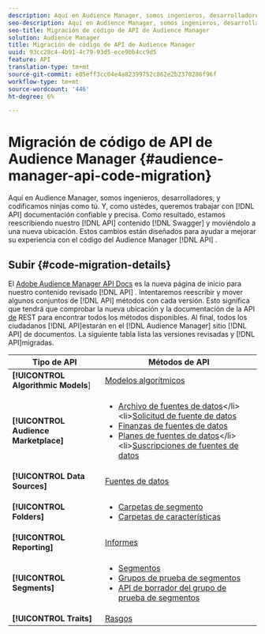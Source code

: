 ```yaml
---
description: Aquí en Audience Manager, somos ingenieros, desarrolladores, y codificamos ninjas como tú. Y, como usted, queremos trabajar con documentación de API confiable y precisa. Como resultado, estamos reescribiendo el contenido de nuestra API en Swagger y moviéndolo a una nueva ubicación. Estos cambios están diseñados para ayudar a mejorar su experiencia con el código de API de Audience Manager.
seo-description: Aquí en Audience Manager, somos ingenieros, desarrolladores, y codificamos ninjas como tú. Y, como usted, queremos trabajar con documentación de API confiable y precisa. Como resultado, estamos reescribiendo el contenido de nuestra API en Swagger y moviéndolo a una nueva ubicación. Estos cambios están diseñados para ayudar a mejorar su experiencia con el código de API de Audience Manager.
seo-title: Migración de código de API de Audience Manager
solution: Audience Manager
title: Migración de código de API de Audience Manager
uuid: 93cc28c4-4b91-4c79-93d5-ece9bb4cc9d5
feature: API
translation-type: tm+mt
source-git-commit: e05eff3cc04e4a82399752c862e2b2370286f96f
workflow-type: tm+mt
source-wordcount: '446'
ht-degree: 6%

---
```



# Migración de código de API de Audience Manager {#audience-manager-api-code-migration}

Aquí en Audience Manager, somos ingenieros, desarrolladores, y codificamos ninjas como tú. Y, como ustedes, queremos trabajar con [!DNL API] documentación confiable y precisa. Como resultado, estamos reescribiendo nuestro [!DNL API] contenido [!DNL Swagger] y moviéndolo a una nueva ubicación. Estos cambios están diseñados para ayudar a mejorar su experiencia con el código del Audience Manager [!DNL API] .

## Subir {#code-migration-details}

<!-- api-swagger-migration.xml -->

El [Adobe Audience Manager API Docs](https://bank.demdex.com/portal/swagger/index.html) es la nueva página de inicio para nuestro contenido revisado [!DNL API] . Intentaremos reescribir y mover algunos conjuntos de [!DNL API] métodos con cada versión. Esto significa que tendrá que comprobar la nueva ubicación y la documentación de la API [de](../api/rest-api-main/rest-api-main.md) REST para encontrar todos los métodos disponibles. Al final, todos los ciudadanos [!DNL API]estarán en el [!DNL Audience Manager] sitio [!DNL API] de documentos. La siguiente tabla lista las versiones revisadas y [!DNL API]migradas.

<!--

<table id="table_CD3C244CB02C48C898745FB982EC828C"> 
 <thead> 
  <tr> 
   <th colname="col1" class="entry"> API Type </th> 
   <th colname="col2" class="entry"> API Methods </th> 
  </tr> 
 </thead>
 <tbody>
 <tr> 
   <td colname="col1"> <p> <b>Algorithmic Models</b> </p> </td> 
   <td colname="col2"> <p> <a href="https://bank.demdex.com/portal/swagger/index.html#/Algorithmic_Models_API" format="https" scope="external"> Algorithmic Models</a> </p> </td> 
  </tr> 
  <tr> 
   <td colname="col1"> <p> <b>Audience Marketplace</b> </p> </td> 
   <td colname="col2"> <p> 
     <ul id="ul_4CFB3FAAC0B04E5AADD80E7D7FAF2722"> 
      <li id="li_50EE5F6B2278480E9FEA04AD51664F9D"> <a href="https://bank.demdex.com/portal/swagger/index.html#!/?f=Data_Feed_API" format="https" scope="external"> Data Feeds</a> </li> 
      <li id="li_5D372E3819014AB78C12048A9A2DC89F"> <a href="https://bank.demdex.com/portal/swagger/index.html#!/Data_Feed_Request_API/" format="https" scope="external"> Data Feed Request</a> </li> 
      <li id="li_0582688D08C346C68B81D86A5C46E053"> <a href="https://bank.demdex.com/portal/swagger/index.html#!/?f=Data_Feed_Finance_API" format="https" scope="external"> Data Feed Finance</a> </li> 
      <li id="li_C1C1CB42D6A74803B4672F6EE2D2D08C"> <a href="https://bank.demdex.com/portal/swagger/index.html#!/?f=Data_Feed_Plans_API" format="https" scope="external"> Data Feed Plans</a> </li> 
      <li id="li_D8F9D791D0824287B9D0B0585E3106AB"> <a href="https://bank.demdex.com/portal/swagger/index.html#!/Data_Feed_Subscription_API" format="https" scope="external"> Data Feed Subscriptions</a> </li> 
     </ul> </p> </td> 
  </tr> 
  <tr> 
   <td colname="col1"> <p> <b>Data Source</b> </p> </td> 
   <td colname="col2"> <p> <a href="https://bank.demdex.com/portal/swagger/index.html#!/Data_Source_API" format="https" scope="external"> Data Sources</a> </p> </td> 
  </tr> 
   <td colname="col1"> <p> <b>Derived Signals</b> </p> </td> 
   <td colname="col2"> <p> <a href="https://bank.demdex.com/portal/swagger/index.html#/Derived_Signals_API" format="https" scope="external"> Derived Signals</a> </p> </td> 
  </tr>   
  <tr> 
   <td colname="col1"> <p> <b>Folders</b> </p> </td> 
   <td colname="col2"> <p> 
     <ul id="ul_FD05673B372141F3B0EF2C79A338F744"> 
      <li id="li_5D16FCAF6F0E411694A1CFBE9571BDAC"> <a href="https://bank.demdex.com/portal/swagger/index.html#!/Segment_Folder_API" format="https" scope="external"> Segment Folders</a> </li> 
      <li id="li_5DC088C0F8CA4FC193248366C8400030"> <a href="https://bank.demdex.com/portal/swagger/index.html#!/Trait_Folder_API" scope="external" format="https"> Trait Folders</a> </li> 
     </ul> </p> </td> 
  </tr> 
  <tr> 
   <td colname="col1"> <p> <b>Reporting</b> </p> </td> 
   <td colname="col2"> <p> <a href="https://bank.demdex.com/portal/swagger/index.html#!/Reporting_API" format="https" scope="external"> Reporting</a> </p> </td> 
  </tr> 
  <tr> 
   <td colname="col1"> <p> <b>Segments</b> </p> </td> 
   <td colname="col2"> <p> 
     <ul id="ul_098B0655653D4846B70349A35A055C19"> 
      <li id="li_41A3003BF41147969BC88D4F12A5C1BB"> <a href="https://bank.demdex.com/portal/swagger/index.html#!/Segments_API" format="https" scope="external"> Segments</a> </li> 
      <li id="li_22A858D377634D88AE58BE2CE924169C"> <a href="https://bank.demdex.com/portal/swagger/index.html#!/Segment_Test_Group_API/" format="https" scope="external"> Segment Test Groups</a> </li> 
      <li id="li_2B505A1B43CF4B29A0336106C321E7FD"> <a href="https://bank.demdex.com/portal/swagger/index.html#!/Segment_Test_Group_Draft_API/" format="https" scope="external"> Segment Test Group Draft API</a> </li> 
     </ul> </p> </td> 
  </tr> 
  <tr> 
   <td colname="col1"> <p> <b>Traits</b> </p> </td> 
   <td colname="col2"> <p> <a href="https://bank.demdex.com/portal/swagger/index.html#!/Traits_API" format="https" scope="external"> Traits</a> </p> </td> 
  </tr>
 </tbody>
</table>

-->


| Tipo de API | Métodos de API |
---------|----------
| **[!UICONTROL Algorithmic Models**] | [Modelos algorítmicos](https://bank.demdex.com/portal/swagger/index.html#/Algorithmic_Models_API) |
| **[!UICONTROL Audience Marketplace]** | <ul><li>[Archivo de fuentes de datos](https://bank.demdex.com/portal/swagger/index.html#/Audience%20Marketplace%20Buyer%20API/get_available_data_feeds_)</li><li>[Solicitud de fuente de datos](https://bank.demdex.com/portal/swagger/index.html#/Audience%20Marketplace%20Buyer%20API/post_available_data_feeds__dataSourceId__requests)</li><li>[Finanzas de fuentes de datos](https://bank.demdex.com/portal/swagger/index.html#/Audience%20Marketplace%20Finance%20API/get_data_feeds_billing_report)</li><li>[Planes de fuentes de datos](https://bank.demdex.com/portal/swagger/index.html#/Audience%20Marketplace%20Seller%20API/get_data_feeds__dataSourceId__plans_)</li><li>[Suscripciones de fuentes de datos](https://bank.demdex.com/portal/swagger/index.html#/Audience%20Marketplace%20Seller%20API/get_data_feeds__dataSourceId__subscriptions)</li></ul> |
| **[!UICONTROL Data Sources]** | [Fuentes de datos ](https://bank.demdex.com/portal/swagger/index.html#/Data_Source_API) |
| **[!UICONTROL Folders]** | <ul><li>[Carpetas de segmento](https://bank.demdex.com/portal/swagger/index.html#/Segment_Folder_API)</li><li>[Carpetas de características](https://bank.demdex.com/portal/swagger/index.html#/Trait%20Folder%20API)</li></ul> |
| **[!UICONTROL Reporting]** | [Informes](https://bank.demdex.com/portal/swagger/index.html#/Reporting%20API) |
| **[!UICONTROL Segments]** | <ul><li>[Segmentos ](https://bank.demdex.com/portal/swagger/index.html#/Segments%20API)</li><li>[Grupos de prueba de segmentos](https://bank.demdex.com/portal/swagger/index.html#/Segment%20Test%20Group%20API)</li><li>[API de borrador del grupo de prueba de segmentos](https://bank.demdex.com/portal/swagger/index.html#/Segment%20Test%20Group%20API/post_segment_test_groups_drafts)</li></ul> |
| **[!UICONTROL Traits]** | [Rasgos ](https://bank.demdex.com/portal/swagger/index.html#/Traits%20API) |